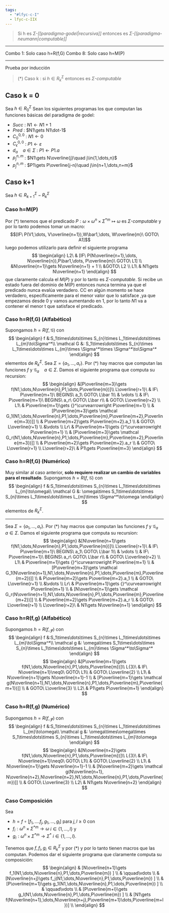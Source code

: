 ```yaml
---
tags:
  - "#lfyc-c-I"
  - lfyc-c-IIX
---
```

> Si h es $\Sigma$*-[[paradigma-godel|recursiva]]* entonces es $\Sigma$*-[[paradigma-neumann|computable]]*

---
Combo 1: Solo caso h=R(f,G)
Combo 8: Solo caso h=M(P)

---
Prueba por inducción 
> (\*) Caso k : si $h\in R^\Sigma_k$ entonces es $\Sigma$*-computable*

## Caso k = 0
 Sea $h\in R^\Sigma_0$
 Sean los siguientes programas los que computan las funciones básicas del paradigma de godel:
- $Succ$ : $N1\gets N1+1$
- $Pred$ : $N1\gets N1\dot-1$
- $C_0^{0,0}$ : $N1\gets 0$
- $C_\epsilon^{0,0}$ : $P1\gets\varepsilon$
- $d_a\quad a\in\Sigma$ : $P1\gets P1.a$
- $p_j^{n,m}$ : $N1\gets N\overline{j}\quad j\in{1,\dots,n}$
- $p_j^{n,m}$ : $P1\gets P\overline{j-n}\quad j\in{n+1,\dots,n+m}$
## Caso k+1
Sea $h\in R^\Sigma_{k+1} - R^\Sigma_k$
### Caso h=M(P)
Por (\*) tenemos que el predicado $P:\omega\times\omega^n\times\Sigma^{*m}\mapsto\omega$ es $\Sigma$*-computable* y por lo tanto podemos tomar un macro:
$$[IF\ P(V1,\dots, V\overline{n+1}),W\bar1,\dots, W\overline{m}\ GOTO\ A1]$$
luego podemos utilizarlo para definir el siguiente programa
$$
\begin{align}
L2\ & [IF\ P(N\overline{n+1},\dots, N\overline{n}),P\bar1,\dots, P\overline{m}\ GOTO\ L1] \\
&N\overline{n+1}\gets N\overline{n+1} + 1 \\
&GOTO\ L2 \\
L1\ & N1\gets N\overline{n+1}
\end{align}
$$
que claramente calcula el $M(P)$ y por lo tanto es $\Sigma$*-computable*.
Si recibe un estado fuera del dominio de M(P) entonces nunca termina ya que el predicado nunca evalúa verdadero. 
CC en algún momento se hace verdadero, específicamente para el menor valor que lo satisface ,ya que empezamos desde 0 y vamos aumentando en 1, por lo tanto $N1$ va a contener el menor t que satisface el predicado.
### Caso h=R(f,G) (Alfabético)
Supongamos $h=R(f,\mathcal G)$ con
$$
\begin{align}
f &:S_1\times\dots\times S_{n}\times L_1\times\dots\times L_{m}\to\Sigma^*\\
\mathcal G &: S_1\times\dots\times S_{n}\times L_1\times\dots\times L_{m}\times \Sigma^*\times \Sigma^*\to\Sigma^*
\end{align}
$$
elementos de $R^\Sigma_k$. Sea $\Sigma=\{a_1,\dots,a_r\}$. Por (\*) hay macros que computan las funciones $f$ y $\mathcal G_a\quad a\in\Sigma$. 
Damos el siguiente programa que computa su recursion:
$$
\begin{align}
&[P\overline{m+3}\gets f(N1,\dots,N\overline{n},P1,\dots,P\overline{m})]\\
L\overline{r+1}\ & IF\ P\overline{m+1}\ BEGINS\ a_1\ GOTO\ L\bar 1\\
& \vdots \\
& IF\ P\overline{m+1}\ BEGINS\ a_r\ GOTO\ L\bar r\\
& GOTO\ L\overline{r+2} \\
L1\ & P\overline{m+1}\gets {}^\curvearrowright P\overline{m+1} \\
& [P\overline{m+3}\gets \mathcal G_1(N1,\dots,N\overline{n},P1,\dots,P\overline{m},P\overline{m+2},P\overline{m+3})]] \\
& P\overline{m+2}\gets P\overline{m+2}.a_1 \\
& GOTO\ L\overline{r+1} \\
&\vdots \\
Lr\ & P\overline{m+1}\gets {}^\curvearrowright P\overline{m+1} \\
& [P\overline{m+3}\gets \mathcal G_r(N1,\dots,N\overline{n},P1,\dots,P\overline{m},P\overline{m+2},P\overline{m+3})]] \\
& P\overline{m+2}\gets P\overline{m+2}.a_r \\
& GOTO\ L\overline{r+1} \\
L\overline{r+2}\ & P1\gets P\overline{m+3}
\end{align}
$$
### Caso h=R(f,G) (Numérico)
Muy similar al caso anterior, **solo requiere realizar un cambio de variables para el resultado**.
Supongamos $h=R(f,\mathcal G)$ con
$$
\begin{align}
f &:S_1\times\dots\times S_{n}\times L_1\times\dots\times L_{m}\to\omega\\
\mathcal G &: \omega\times S_1\times\dots\times S_{n}\times L_1\times\dots\times L_{m}\times \Sigma^*\to\omega
\end{align}
$$
elementos de $R^\Sigma_k$. 

---
Sea $\Sigma=\{a_1,\dots,a_r\}$. Por (\*) hay macros que computan las funciones $f$ y $\mathcal G_a\quad a\in\Sigma$. 
Damos el siguiente programa que computa su recursion:
$$
\begin{align}
&[N\overline{n+1}\gets f(N1,\dots,N\overline{n},P1,\dots,P\overline{m})]\\
L\overline{r+1}\ & IF\ P\overline{m+1}\ BEGINS\ a_1\ GOTO\ L\bar 1\\
& \vdots \\
& IF\ P\overline{m+1}\ BEGINS\ a_r\ GOTO\ L\bar r\\
& GOTO\ L\overline{r+2} \\
L1\ & P\overline{m+1}\gets {}^\curvearrowright P\overline{m+1} \\
& [P\overline{m+3}\gets \mathcal G_1(N\overline{n+1},N1,\dots,N\overline{n},P1,\dots,P\overline{m},P\overline{m+2})]] \\
& P\overline{m+2}\gets P\overline{m+2}.a_1 \\
& GOTO\ L\overline{r+1} \\
&\vdots \\
Lr\ & P\overline{m+1}\gets {}^\curvearrowright P\overline{m+1} \\
& [N\overline{n+1}\gets \mathcal G_r(N\overline{n+1},N1,\dots,N\overline{n},P1,\dots,P\overline{m},P\overline{m+2})]] \\
& P\overline{m+2}\gets P\overline{m+2}.a_r \\
& GOTO\ L\overline{r+1} \\
L\overline{r+2}\ & N1\gets N\overline{n+1}
\end{align}
$$
### Caso h=R(f,g) (Alfabético)
Supongamos $h=R(f,\mathcal g)$ con
$$
\begin{align}
f &:S_1\times\dots\times S_{n}\times L_1\times\dots\times L_{m}\to\Sigma^*\\
\mathcal g &: \omega\times S_1\times\dots\times S_{n}\times L_1\times\dots\times L_{m}\times \Sigma^*\to\Sigma^*
\end{align}
$$
$$
\begin{align}
&[P\overline{m+1}\gets f(N1,\dots,N\overline{n},P1,\dots,P\overline{m})]\\
L{3}\ & IF\ N\overline{n+1}\neq0\ GOTO\ L1\\
& GOTO\ L\overline{2} \\
L1\ & N\overline{n+1}\gets N\overline{n+1}-1 \\
& [P\overline{m+1}\gets \mathcal g(N\overline{n+1},N1,\dots,N\overline{n},P1,\dots,P\overline{m},P\overline{m+1})]] \\
& GOTO\ L\overline{3} \\
L2\ & P1\gets P\overline{m+1}
\end{align}
$$
### Caso h=R(f,g) (Numérico)
Supongamos $h=R(f,\mathcal g)$ con
$$
\begin{align}
f &:S_1\times\dots\times S_{n}\times L_1\times\dots\times L_{m}\to\omega\\
\mathcal g &: \omega\times\omega\times S_1\times\dots\times S_{n}\times L_1\times\dots\times L_{m}\to\omega
\end{align}
$$
$$
\begin{align}
&[N\overline{n+2}\gets f(N1,\dots,N\overline{n},P1,\dots,P\overline{m})]\\
L{3}\ & IF\ N\overline{n+1}\neq0\ GOTO\ L1\\
& GOTO\ L\overline{2} \\
L1\ & N\overline{n+1}\gets N\overline{n+1}-1 \\
& [N\overline{m+2}\gets \mathcal g(N\overline{n+1}, N\overline{n+2},N\overline{n+2},N1,\dots,N\overline{n},P1,\dots,P\overline{m})]] \\
& GOTO\ L\overline{3} \\
L2\ & N1\gets N\overline{n+2}
\end{align}
$$
### Caso Composición
Sea
- $h=f\circ[f_1,\dots.f_j,g_1,\dots,g_l]$ para $j,l\ge 0$ con
- $f_i:\omega^n\times\Sigma^{*m}\to\omega$ $i\in\{1,\dots,l\}$ y
- $g_i:\omega^n\times\Sigma^{*m}\to\Sigma^*$ $i\in\{1,\dots,l\}$. 

 Tenemos que $f, f_i, g_i\in R_k^\Sigma$ y por (\*) y por lo tanto tienen macros que las computan.
 Podemos dar el siguiente programa que claramente computa su composición:
$$
\begin{align}
& [N\overline{n+1}\gets f_1(N1,\dots,N\overline{n},P1,\dots,P\overline{m}) ] \\
& \qquad\vdots \\
& [N\overline{n+j}\gets f_j(N1,\dots,N\overline{n},P1,\dots,P\overline{m}) ] \\
& [P\overline{m+1}\gets g_1(N1,\dots,N\overline{n},P1,\dots,P\overline{m}) ] \\
& \qquad\vdots \\
& [P\overline{m+l}\gets g_l(N1,\dots,N\overline{n},P1,\dots,P\overline{m}) ] \\
& [N1\gets f(N\overline{n+1},\dots,N\overline{n+j},P\overline{m+1}\dots,P\overline{m+l})] \\
\end{align}
$$
